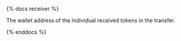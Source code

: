 {% docs receiver %}

The wallet address of the individual received tokens in the transfer.

{% enddocs %}